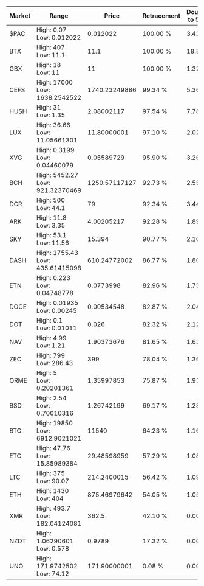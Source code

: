 | Market | Range | Price| Retracement | Doubles to 50% |
| --- | --- | --- | --- | --- |
| $PAC | High: 0.07<br />Low: 0.012022 | 0.012022 | 100.00 % | 3.41 |
| BTX | High: 407<br />Low: 11.1 | 11.1 | 100.00 % | 18.83 |
| GBX | High: 18<br />Low: 11 | 11 | 100.00 % | 1.32 |
| CEFS | High: 17000<br />Low: 1638.2542522 | 1740.23249886 | 99.34 % | 5.36 |
| HUSH | High: 31<br />Low: 1.35 | 2.08002117 | 97.54 % | 7.78 |
| LUX | High: 36.66<br />Low: 11.05661301 | 11.80000001 | 97.10 % | 2.02 |
| XVG | High: 0.3199<br />Low: 0.04460079 | 0.05589729 | 95.90 % | 3.26 |
| BCH | High: 5452.27<br />Low: 921.32370469 | 1250.57117127 | 92.73 % | 2.55 |
| DCR | High: 500<br />Low: 44.1 | 79 | 92.34 % | 3.44 |
| ARK | High: 11.8<br />Low: 3.35 | 4.00205217 | 92.28 % | 1.89 |
| SKY | High: 53.1<br />Low: 11.56 | 15.394 | 90.77 % | 2.10 |
| DASH | High: 1755.43<br />Low: 435.61415098 | 610.24772002 | 86.77 % | 1.80 |
| ETN | High: 0.223<br />Low: 0.04748778 | 0.0773998 | 82.96 % | 1.75 |
| DOGE | High: 0.01935<br />Low: 0.00245 | 0.00534548 | 82.87 % | 2.04 |
| DOT | High: 0.1<br />Low: 0.01011 | 0.026 | 82.32 % | 2.12 |
| NAV | High: 4.99<br />Low: 1.21 | 1.90373676 | 81.65 % | 1.63 |
| ZEC | High: 799<br />Low: 286.43 | 399 | 78.04 % | 1.36 |
| ORME | High: 5<br />Low: 0.20201361 | 1.35997853 | 75.87 % | 1.91 |
| BSD | High: 2.54<br />Low: 0.70010316 | 1.26742199 | 69.17 % | 1.28 |
| BTC | High: 19850<br />Low: 6912.9021021 | 11540 | 64.23 % | 1.16 |
| ETC | High: 47.76<br />Low: 15.85989384 | 29.48598959 | 57.29 % | 1.08 |
| LTC | High: 375<br />Low: 90.07 | 214.2400015 | 56.42 % | 1.09 |
| ETH | High: 1430<br />Low: 404 | 875.46979642 | 54.05 % | 1.05 |
| XMR | High: 493.7<br />Low: 182.04124081 | 362.5 | 42.10 % | 0.00 |
| NZDT | High: 1.06290601<br />Low: 0.578 | 0.9789 | 17.32 % | 0.00 |
| UNO | High: 171.9742502<br />Low: 74.12 | 171.90000001 | 0.08 % | 0.00 |
